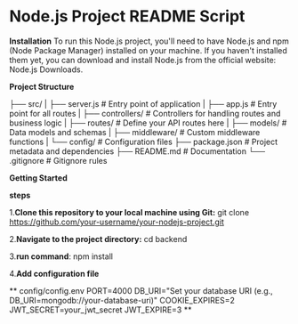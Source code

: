# Node.js Project README Script

**Installation**
To run this Node.js project, you'll need to have Node.js and npm (Node Package Manager) installed on your machine. If you haven't installed them yet, 
you can download and install Node.js from the official website: Node.js Downloads.

**Project Structure**

  ├── src/
  |   ├── server.js           # Entry point of application
  |   ├── app.js              # Entry point for all routes
  |   ├── controllers/       # Controllers for handling routes and business logic
  |   ├── routes/            # Define your API routes here
  |   ├── models/            # Data models and schemas
  |   ├── middleware/        # Custom middleware functions
  |   └── config/            # Configuration files
  ├── package.json           # Project metadata and dependencies
  ├── README.md              # Documentation
  └── .gitignore             # Gitignore rules


**Getting Started**

**steps**


1.**Clone this repository to your local machine using Git:**
git clone https://github.com/your-username/your-nodejs-project.git



2.**Navigate to the project directory:**
  cd backend

  
3.**run command**:
  npm install


4.**Add configuration file**

** config/config.env
 PORT=4000
 DB_URI="Set your database URI (e.g., DB_URI=mongodb://your-database-uri)"
 COOKIE_EXPIRES=2
 JWT_SECRET=your_jwt_secret
 JWT_EXPIRE=3
**


